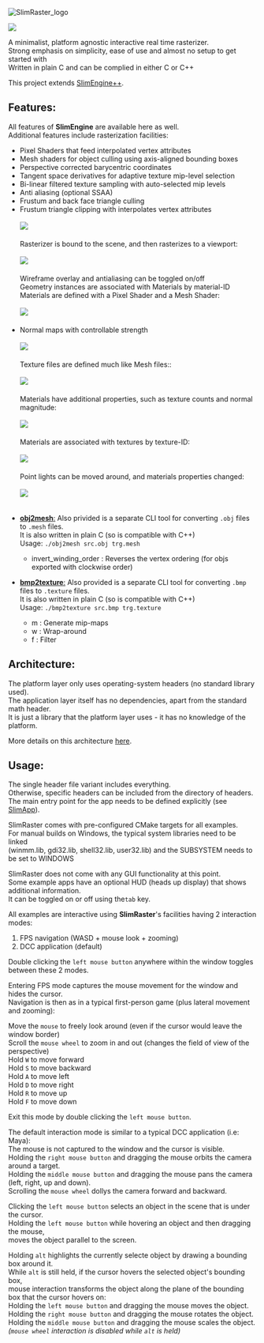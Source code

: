 <img src="SlimRaster_logo.png" alt="SlimRaster_logo"><br>

<img src="src/examples/SlimRaster.gif"><br>

A minimalist, platform agnostic interactive real time rasterizer.<br>
Strong emphasis on simplicity, ease of use and almost no setup to get started with<br>
Written in plain C and can be complied in either C or C++<br>

This project extends [SlimEngine++](https://github.com/HardCoreCodin/SlimEngineCpp).

Features:
-
All features of <b>SlimEngine</b> are available here as well.<br>
Additional features include rasterization facilities:<br>
- Pixel Shaders that feed interpolated vertex attributes
- Mesh shaders for object culling using axis-aligned bounding boxes
- Perspective corrected barycentric coordinates
- Tangent space derivatives for adaptive texture mip-level selection
- Bi-linear filtered texture sampling with auto-selected mip levels
- Anti aliasing (optional SSAA)
- Frustum and back face triangle culling
- Frustum triangle clipping with interpolates vertex attributes<br><br>
  <img src="src/examples/1_clipping.gif"><br><br>
  Rasterizer is bound to the scene, and then rasterizes to a viewport:<br><br>
  <img src="src/examples/1_clipping_render.png"><br><br>
  Wireframe overlay and antialiasing can be toggled on/off<br>
  Geometry instances are associated with Materials by material-ID<br>
  Materials are defined with a Pixel Shader and a Mesh Shader:<br><br>
  <img src="src/examples/1_clipping_scene.png"><br><br>
- Normal maps with controllable strength<br><br>
  <img src="src/examples/2_normal_maps.gif"><br><br>
  Texture files are defined much like Mesh files::<br><br>
  <img src="src/examples/2_normal_maps_textures.png"><br><br>
  Materials have additional properties, such as texture counts and normal magnitude:<br><br>
  <img src="src/examples/2_normal_maps_materials_and_lights.png"><br><br>
  Materials are associated with textures by texture-ID:<br><br>
  <img src="src/examples/2_normal_maps_material_texture_slots.png"><br><br>
  Point lights can be moved around, and materials properties changed:<br><br>
  <img src="src/examples/2_normal_maps_update.png"><br><br>

* <b><u>obj2mesh</b>:</u> Also privided is a separate CLI tool for converting `.obj` files to `.mesh` files.<br>
  It is also written in plain C (so is compatible with C++)<br>
  Usage: `./obj2mesh src.obj trg.mesh`<br>
  - invert_winding_order : Reverses the vertex ordering (for objs exported with clockwise order)<br>

* <b><u>bmp2texture</b>:</u> Also provided is a separate CLI tool for converting `.bmp` files to `.texture` files.<br>
  It is also written in plain C (so is compatible with C++)<br>
  Usage: `./bmp2texture src.bmp trg.texture`<br>
  - m : Generate mip-maps<br>
  - w : Wrap-around<br>
  - f : Filter<br>

Architecture:
-
The platform layer only uses operating-system headers (no standard library used).<br>
The application layer itself has no dependencies, apart from the standard math header.<br>
It is just a library that the platform layer uses - it has no knowledge of the platform.<br>

More details on this architecture [here](https://youtu.be/Ev_TeQmus68).


Usage:
-
The single header file variant includes everything.<br>
Otherwise, specific headers can be included from the directory of headers.<br>
The main entry point for the app needs to be defined explicitly (see [SlimApp](https://github.com/HardCoreCodin/SlimApp)). <br>

SlimRaster comes with pre-configured CMake targets for all examples.<br>
For manual builds on Windows, the typical system libraries need to be linked<br>
(winmm.lib, gdi32.lib, shell32.lib, user32.lib) and the SUBSYSTEM needs to be set to WINDOWS<br>

SlimRaster does not come with any GUI functionality at this point.<br>
Some example apps have an optional HUD (heads up display) that shows additional information.<br>
It can be toggled on or off using the`tab` key.<br>

All examples are interactive using <b>SlimRaster</b>'s facilities having 2 interaction modes:
1. FPS navigation (WASD + mouse look + zooming)<br>
2. DCC application (default)<br>

Double clicking the `left mouse button` anywhere within the window toggles between these 2 modes.<btr>

Entering FPS mode captures the mouse movement for the window and hides the cursor.<br>
Navigation is then as in a typical first-person game (plus lateral movement and zooming):<br>

Move the `mouse` to freely look around (even if the cursor would leave the window border)<br>
Scroll the `mouse wheel` to zoom in and out (changes the field of view of the perspective)<br>
Hold `W` to move forward<br>
Hold `S` to move backward<br>
Hold `A` to move left<br>
Hold `D` to move right<br>
Hold `R` to move up<br>
Hold `F` to move down<br>

Exit this mode by double clicking the `left mouse button`.

The default interaction mode is similar to a typical DCC application (i.e: Maya):<br>
The mouse is not captured to the window and the cursor is visible.<br>
Holding the `right mouse button` and dragging the mouse orbits the camera around a target.<br>
Holding the `middle mouse button` and dragging the mouse pans the camera (left, right, up and down).<br>
Scrolling the `mouse wheel` dollys the camera forward and backward.<br>

Clicking the `left mouse button` selects an object in the scene that is under the cursor.<br>
Holding the `left mouse button` while hovering an object and then dragging the mouse,<br>
moves the object parallel to the screen.<br>

Holding `alt` highlights the currently selecte object by drawing a bounding box around it.<br>
While `alt` is still held, if the cursor hovers the selected object's bounding box,<br>
mouse interaction transforms the object along the plane of the bounding box that the cursor hovers on:<br>
Holding the `left mouse button` and dragging the mouse moves the object.<br>
Holding the `right mouse button` and dragging the mouse rotates the object.<br>
Holding the `middle mouse button` and dragging the mouse scales the object.<br>
<i>(`mouse wheel` interaction is disabled while `alt` is held)</i><br>